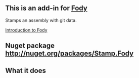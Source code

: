 ## This is an add-in for [Fody](https://github.com/SimonCropp/Fody/) 

Stamps an assembly with git data.

[Introduction to Fody](http://github.com/SimonCropp/Fody/wiki/SampleUsage)

## Nuget package http://nuget.org/packages/Stamp.Fody 



## What it does 

